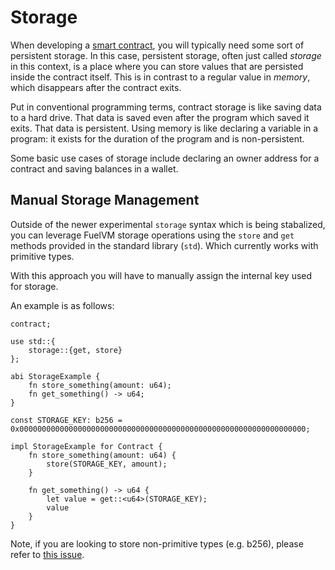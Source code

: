# Storage

When developing a [smart contract](../sway-on-chain/smart_contracts.md), you will typically need some sort of persistent storage. In this case, persistent storage, often just called _storage_ in this context, is a place where you can store values that are persisted inside the contract itself. This is in contrast to a regular value in _memory_, which disappears after the contract exits.

Put in conventional programming terms, contract storage is like saving data to a hard drive. That data is saved even after the program which saved it exits. That data is persistent. Using memory is like declaring a variable in a program: it exists for the duration of the program and is non-persistent.

Some basic use cases of storage include declaring an owner address for a contract and saving balances in a wallet.

## Manual Storage Management

Outside of the newer experimental `storage` syntax which is being stabalized, you can leverage FuelVM storage operations using the `store` and `get` methods provided in the standard library (`std`). Which currently works with primitive types.

With this approach you will have to manually assign the internal key used for storage.

An example is as follows:

```sway
contract;

use std::{
    storage::{get, store}
};

abi StorageExample {
    fn store_something(amount: u64);
    fn get_something() -> u64;
}

const STORAGE_KEY: b256 = 0x0000000000000000000000000000000000000000000000000000000000000000;

impl StorageExample for Contract {
    fn store_something(amount: u64) {
        store(STORAGE_KEY, amount);
    }

    fn get_something() -> u64 {
        let value = get::<u64>(STORAGE_KEY);
        value
    }
}
```

Note, if you are looking to store non-primitive types (e.g. b256), please refer to [this issue](https://github.com/FuelLabs/sway/issues/1229).

<!--
## Syntax

### Declaration

The syntax of declaring storage space in Sway looks like this:

```sway
storage {
    owner: b256,
}
```

It is very similar to a struct declaration, except with storage, you also have the option to specify an initial value:

```sway
storage {
    owner: 0xeeb578f9e1ebfb5b78f8ff74352370c120bc8cacead1f5e4f9c74aafe0ca6bfd,
}
```

This value is passed as a part of the transaction, which initializes storage upon contract deployment.

### Access

Storage access should be minimized, as it incurs a larger performance and gas cost than regular memory access. There are two types of storage access: _reading_ and _writing_.

#### Reading from Storage

Reading from storage is less expensive than writing. To read a value from storage, use the `.read()` method:

```sway
storage {
    owner: b256
}

impure fn get_owner() -> ref b256 {
    storage.owner.read()
}
```

This returns an immutable reference to a `b256` which is held in storage. The `read()` method itself copies the value from storage and returns a pointer to it to save on actual storage read opcodes, which are expensive. **This means that writing to a storage value will not update other variables that are holding references to that value acquired via `read()`**. If you'd like an actual `StorageRef` to the value itself, which does _not_ copy the value and instead incurs a storage read cost on every access, use `.direct_read()`.

#### Writing to Storage

Writing to storage is accomplished with the `.write()` method. The `.write()` method returns a special kind of mutable reference, called a `MutStorageRef`, which mutates storage directly upon every write. Writing to values of this type costs more gas than usual and should be minimized.

```sway
contract;

storage {
    owner: b256
}

impure fn main() {
    let mutable_owner_ptr = write_owner();
    deref mutable_owner_ptr = 0x27829e78404b18c037b15bfba5110c613a83ea22c718c8b51596e17c9cb1cd6f;
}

impure fn write_owner() -> MutStorageRef<b256> {
    storage.owner.write()
}
```

Note that to write to a mutable reference, you must dereference it first. See [the chapter on reference types](../basics/reference_types.md) for more information on reference types in general.
-->
